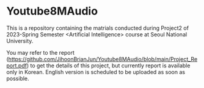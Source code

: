 # Youtube8MAudio
This is a repository containing the matrials conducted during Project2 of 2023-Spring Semester \<Artificial Intelligence\> course at Seoul National University.

You may refer to the report (https://github.com/JihoonBrianJun/Youtube8MAudio/blob/main/Project_Report.pdf) to get the details of this project, but currently report is available only in Korean. English version is scheduled to be uploaded as soon as possible.


